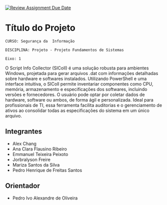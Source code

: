 [![Review Assignment Due Date](https://classroom.github.com/assets/deadline-readme-button-22041afd0340ce965d47ae6ef1cefeee28c7c493a6346c4f15d667ab976d596c.svg)](https://classroom.github.com/a/m98LfJT-)
# Título do Projeto

`CURSO: Segurança da  Informação`

`DISCIPLINA: Projeto - Projeto Fundamentos de Sistemas`

`Eixo: 1`

O Script Info Collector (SIColl) é uma solução robusta para ambientes Windows, projetada para gerar arquivos .dat com informações detalhadas sobre hardware e softwares instalados. Utilizando PowerShell e uma interface intuitiva, o SIColl permite inventariar componentes como CPU, memória, armazenamento e especificações dos softwares, incluindo versões e fornecedores. O usuário pode optar por coletar dados de hardware, software ou ambos, de forma ágil e personalizada. Ideal para profissionais de TI, essa ferramenta facilita auditorias e o gerenciamento de ativos ao consolidar todas as especificações do sistema em um único arquivo.

## Integrantes

* Alex Chang
* Ana Clara Flausino Ribeiro
* Emmanuel Teixeira Peixoto
* Jorbralyson Freire
* Mariza Santos da Silva
* Pedro Henrique de Freitas Santos

## Orientador

* Pedro Ivo Alexandre de Oliveira


